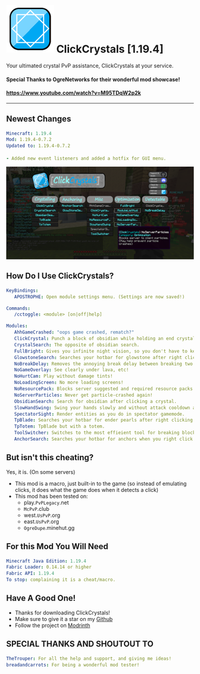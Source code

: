
# ![ICON](https://github.com/ItziSpyder/ClickCrystals/blob/main/src/main/resources/assets/clickcrystals/icon.png) ClickCrystals [1.19.4]
Your ultimated crystal PvP assistance, ClickCrystals at your service.

#### Special Thanks to OgreNetworks for their wonderful mod showcase!
#### https://www.youtube.com/watch?v=M95TDqW2p2k
---------------------------------------------------------------

## Newest Changes
```yml
Minecraft: 1.19.4
Mod: 1.19.4-0.7.2
Updated to: 1.19.4-0.7.2

- Added new event listeners and added a hotfix for GUI menu.
```
![demo-menu](./assets/image/demo-menu.png)

## How Do I Use ClickCrystals?
```yml
KeyBindings:
   APOSTROPHE: Open module settings menu. (Settings are now saved!)
```
```yml
Commands:
   /cctoggle: <module> [on|off|help]
```
```yml
Modules: 
   AhhGameCrashed: "oops game crashed, rematch?"
   ClickCrystal: Punch a block of obsidian while holding an end crystal to place that crystal.
   CrystalSearch: The opposite of obsidian search.
   FullBright: Gives you infinite night vision, so you don't have to keep placing torches.
   GlowstoneSearch: Searches your hotbar for glowstone after right clicking a respawn anchor item.
   NoBreakDelay: Removes the annoying break delay between breaking two blocks.
   NoGameOverlay: See clearly under lava, etc!
   NoHurtCam: Play without damage tints!
   NoLoadingScreen: No more loading screens!
   NoResourcePack: Blocks server suggested and required resource packs!
   NoServerParticles: Never get particle-crashed again!
   ObsidianSearch: Search for obsidian after clicking a crystal.
   SlowHandSwing: Swing your hands slowly and without attack cooldown animation!
   SpectatorSight: Render entities as you do in spectator gamemode.
   TpBlade: Searches your hotbar for ender pearls after right clicking your sword item.
   TpTotem: TpBlade but with a totem.
   ToolSwitcher: Switches to the most effieient tool for breaking blocks
   AnchorSearch: Searches your hotbar for anchors when you right click a block if you end crystal.
```

## But isn't this cheating?
Yes, it is. (On some servers)
- This mod is a macro, just built-in to the game (so instead of emulating clicks, it does what the game does when it detects a click)
- This mod has been tested on:
  - play.`PvPLegacy`.net
  - `McPvP`.club
  - west.`UsPvP`.org
  - east.`UsPvP`.org
  - `OgreDupe`.minehut.gg

## For this Mod You Will Need
```yml
Minecraft Java Edition: 1.19.4
Fabric Loader: 0.14.14 or higher
Fabric API: 1.19.4
To stop: complaining it is a cheat/macro.
```

## Have A Good One!
- Thanks for downloading ClickCrystals!
- Make sure to give it a star on my [Github](https://github.com/itzispyder/clickcrystals)
- Follow the project on [Modrinth](https://modrinth.com/mod/clickcrystals)

## SPECIAL THANKS AND SHOUTOUT TO
```yml
TheTrouper: For all the help and support, and giving me ideas!
breadandcarrots: For being a wonderful mod tester!
```

